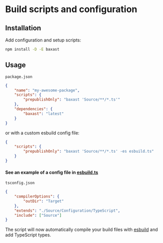 # Build scripts and configuration

## Installation

Add configuration and setup scripts:

```sh
npm install -D -E baxast
```

## Usage

`package.json`

```json
{
	"name": "my-awesome-package",
	"scripts": {
		"prepublishOnly": "baxast 'Source/**/*.ts'"
	},
	"dependencies": {
		"baxast": "latest"
	}
}
```

or with a custom esbuild config file:

```json
{
	"scripts": {
		"prepublishOnly": "baxast 'Source/**/*.ts' -es esbuild.ts"
	}
}
```

#### See an example of a config file in [esbuild.ts](Source/Configuration/esbuild.ts)

`tsconfig.json`

```json
{
	"compilerOptions": {
		"outDir": "Target"
	},
	"extends": "./Source/Configuration/TypeScript",
	"include": ["Source"]
}
```

The script will now automatically compile your build files with [esbuild] and
add TypeScript types.

[baxast]: https://npmjs.org/baxast
[esbuild]: https://npmjs.org/esbuild
